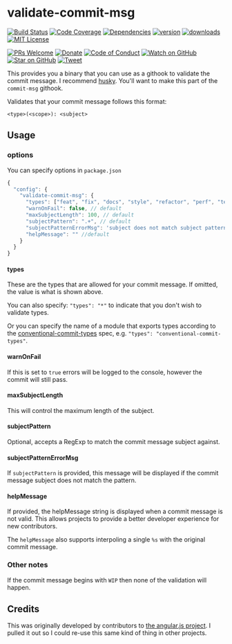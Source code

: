 # validate-commit-msg

[![Build Status][build-badge]][build]
[![Code Coverage][coverage-badge]][coverage]
[![Dependencies][dependencyci-badge]][dependencyci]
[![version][version-badge]][package]
[![downloads][downloads-badge]][npm-stat]
[![MIT License][license-badge]][LICENSE]

[![PRs Welcome][prs-badge]][prs]
[![Donate][donate-badge]][donate]
[![Code of Conduct][coc-badge]][coc]
[![Watch on GitHub][github-watch-badge]][github-watch]
[![Star on GitHub][github-star-badge]][github-star]
[![Tweet][twitter-badge]][twitter]

This provides you a binary that you can use as a githook to validate the commit message. I recommend
[husky](http://npm.im/husky). You'll want to make this part of the `commit-msg` githook.

Validates that your commit message follows this format:

```
<type>(<scope>): <subject>
```

## Usage

### options

You can specify options in `package.json`

```javascript
{
  "config": {
    "validate-commit-msg": {
      "types": ["feat", "fix", "docs", "style", "refactor", "perf", "test", "build", "ci", "chore", "revert"], // default
      "warnOnFail": false, // default
      "maxSubjectLength": 100, // default
      "subjectPattern": ".+", // default
      "subjectPatternErrorMsg": 'subject does not match subject pattern!', // default
      "helpMessage": "" //default
    }
  }
}
```

#### types

These are the types that are allowed for your commit message. If omitted, the value is what is shown above.

You can also specify: `"types": "*"` to indicate that you don't wish to validate types.

Or you can specify the name of a module that exports types according to the
[conventional-commit-types](https://github.com/adjohnson916/conventional-commit-types)
spec, e.g. `"types": "conventional-commit-types"`.

#### warnOnFail

If this is set to `true` errors will be logged to the console, however the commit will still pass.

#### maxSubjectLength

This will control the maximum length of the subject.

#### subjectPattern

Optional, accepts a RegExp to match the commit message subject against.

#### subjectPatternErrorMsg

If `subjectPattern` is provided, this message will be displayed if the commit message subject does not match the pattern.

#### helpMessage

If provided, the helpMessage string is displayed when a commit message is not valid. This allows projects to provide a better developer experience for new contributors.

The `helpMessage` also supports interpoling a single `%s` with the original commit message.

### Other notes

If the commit message begins with `WIP` then none of the validation will happen.


## Credits

This was originally developed by contributors to [the angular.js project](https://github.com/angular/angular.js). I
pulled it out so I could re-use this same kind of thing in other projects.

[build-badge]: https://img.shields.io/travis/kentcdodds/validate-commit-msg.svg?style=flat-square
[build]: https://travis-ci.org/kentcdodds/validate-commit-msg
[coverage-badge]: https://img.shields.io/codecov/c/github/kentcdodds/validate-commit-msg.svg?style=flat-square
[coverage]: https://codecov.io/github/kentcdodds/validate-commit-msg
[dependencyci-badge]: https://dependencyci.com/github/kentcdodds/validate-commit-msg/badge?style=flat-square
[dependencyci]: https://dependencyci.com/github/kentcdodds/validate-commit-msg
[version-badge]: https://img.shields.io/npm/v/validate-commit-msg.svg?style=flat-square
[package]: https://www.npmjs.com/package/validate-commit-msg
[downloads-badge]: https://img.shields.io/npm/dm/validate-commit-msg.svg?style=flat-square
[npm-stat]: http://npm-stat.com/charts.html?package=validate-commit-msg&from=2016-04-01
[license-badge]: https://img.shields.io/npm/l/validate-commit-msg.svg?style=flat-square
[license]: https://github.com/kentcdodds/validate-commit-msg/blob/master/other/LICENSE
[prs-badge]: https://img.shields.io/badge/PRs-welcome-brightgreen.svg?style=flat-square
[prs]: http://makeapullrequest.com
[donate-badge]: https://img.shields.io/badge/$-support-green.svg?style=flat-square
[donate]: http://kcd.im/donate
[coc-badge]: https://img.shields.io/badge/code%20of-conduct-ff69b4.svg?style=flat-square
[coc]: https://github.com/kentcdodds/validate-commit-msg/blob/master/CODE_OF_CONDUCT.md
[github-watch-badge]: https://img.shields.io/github/watchers/kentcdodds/validate-commit-msg.svg?style=social
[github-watch]: https://github.com/kentcdodds/validate-commit-msg/watchers
[github-star-badge]: https://img.shields.io/github/stars/kentcdodds/validate-commit-msg.svg?style=social
[github-star]: https://github.com/kentcdodds/validate-commit-msg/stargazers
[twitter]: https://twitter.com/intent/tweet?text=Check%20out%20validate-commit-msg!%20https://github.com/kentcdodds/validate-commit-msg%20%F0%9F%91%8D
[twitter-badge]: https://img.shields.io/twitter/url/https/github.com/kentcdodds/validate-commit-msg.svg?style=social
